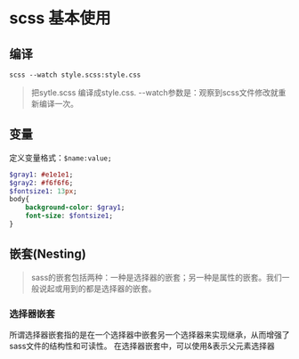 # scss 基本使用

## 编译
`scss --watch style.scss:style.css`
> 把sytle.scss 编译成style.css. --watch参数是：观察到scss文件修改就重新编译一次。

## 变量
定义变量格式：`$name:value;`
```sass
$gray1: #e1e1e1;
$gray2: #f6f6f6;
$fontsize1: 13px;
body{
    background-color: $gray1;
    font-size: $fontsize1;
}

```

## 嵌套(Nesting)
> sass的嵌套包括两种：一种是选择器的嵌套；另一种是属性的嵌套。我们一般说起或用到的都是选择器的嵌套。

### 选择器嵌套
所谓选择器嵌套指的是在一个选择器中嵌套另一个选择器来实现继承，从而增强了sass文件的结构性和可读性。
在选择器嵌套中，可以使用&表示父元素选择器
